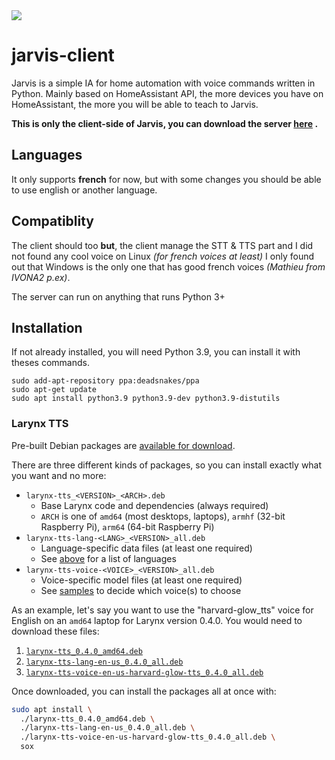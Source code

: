 <img src="https://i.imgur.com/uuWWP39.png" />

# jarvis-client

Jarvis is a simple IA for home automation with voice commands written in Python. Mainly based on HomeAssistant API, the
more devices you have on HomeAssistant, the more you will be able to teach to Jarvis.

**This is only the client-side of Jarvis, you can download the server [here](https://github.com/M4TH1EU/jarvis-server)
.**

## Languages

It only supports **french** for now, but with some changes you should be able to use english or another language.

## Compatiblity

The client should too **but**, the client manage the STT & TTS part and I did not found any cool voice on Linux *(for
french voices at least)* I only found out that Windows is the only one that has good french voices *(Mathieu from IVONA2
p.ex)*.

The server can run on anything that runs Python 3+  

## Installation

If not already installed, you will need Python 3.9, you can install it with theses commands.
```shell
sudo add-apt-repository ppa:deadsnakes/ppa
sudo apt-get update
sudo apt install python3.9 python3.9-dev python3.9-distutils
```

### Larynx TTS
Pre-built Debian packages are [available for download](https://github.com/rhasspy/larynx/releases/tag/v0.4.0).

There are three different kinds of packages, so you can install exactly what you want and no more:

* `larynx-tts_<VERSION>_<ARCH>.deb`
    * Base Larynx code and dependencies (always required)
    * `ARCH` is one of `amd64` (most desktops, laptops), `armhf` (32-bit Raspberry Pi), `arm64` (64-bit Raspberry Pi)
* `larynx-tts-lang-<LANG>_<VERSION>_all.deb`
    * Language-specific data files (at least one required)
    * See [above](#docker-installation) for a list of languages
* `larynx-tts-voice-<VOICE>_<VERSION>_all.deb`
    * Voice-specific model files (at least one required)
    * See [samples](#samples) to decide which voice(s) to choose
    
As an example, let's say you want to use the "harvard-glow_tts" voice for English on an `amd64` laptop for Larynx version 0.4.0.
You would need to download these files:

1. [`larynx-tts_0.4.0_amd64.deb`](https://github.com/rhasspy/larynx/releases/download/v0.4.0/larynx-tts_0.4.0_amd64.deb)
2. [`larynx-tts-lang-en-us_0.4.0_all.deb`](https://github.com/rhasspy/larynx/releases/download/v0.4.0/larynx-tts-lang-en-us_0.4.0_all.deb)
3. [`larynx-tts-voice-en-us-harvard-glow-tts_0.4.0_all.deb`](https://github.com/rhasspy/larynx/releases/download/v0.4.0/larynx-tts-voice-en-us-harvard-glow-tts_0.4.0_all.deb)

Once downloaded, you can install the packages all at once with:

```sh
sudo apt install \
  ./larynx-tts_0.4.0_amd64.deb \
  ./larynx-tts-lang-en-us_0.4.0_all.deb \
  ./larynx-tts-voice-en-us-harvard-glow-tts_0.4.0_all.deb \
  sox
```